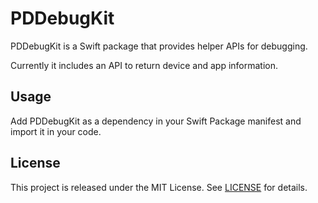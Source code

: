 # PDDebugKit

PDDebugKit is a Swift package that provides helper APIs for debugging.

Currently it includes an API to return device and app information.

## Usage

Add PDDebugKit as a dependency in your Swift Package manifest and import it in your code.

## License

This project is released under the MIT License. See [LICENSE](LICENSE) for details.
